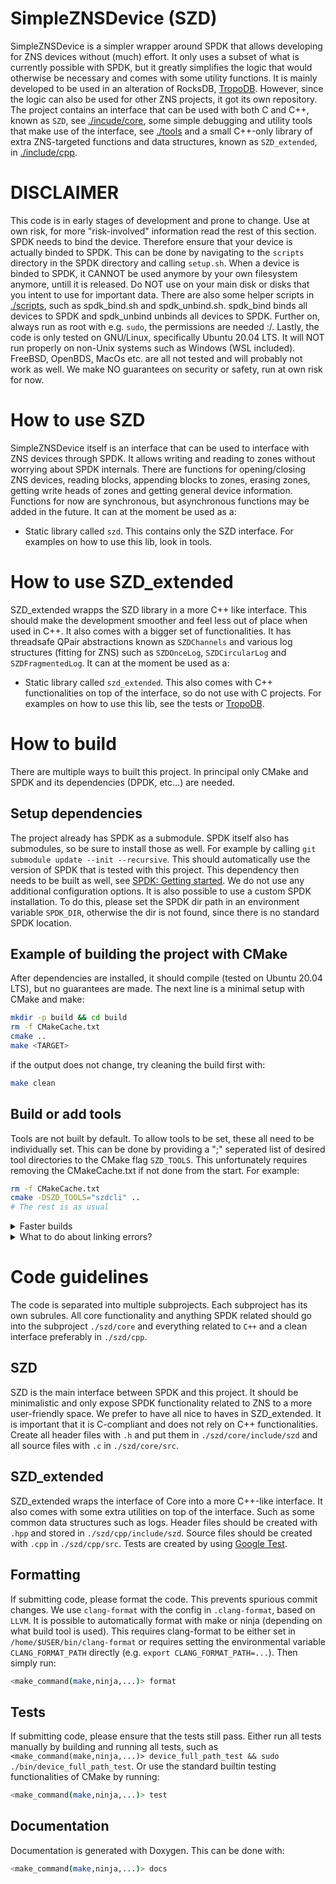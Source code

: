 # SimpleZNSDevice (SZD)
SimpleZNSDevice is a simpler wrapper around SPDK that allows developing for ZNS devices without (much) effort.
It only uses a subset of what is currently possible with SPDK, but it greatly simplifies the logic that would otherwise be necessary and comes with some utility functions. It is mainly developed to be used in an alteration of RocksDB, [TropoDB](https://github.com/Krien/TropoDB). However, since the logic can also be used for other ZNS projects, it got its own repository. The project contains an interface that can be used with both C and C++, known as `SZD`, see [./incude/core](./include/core), some simple debugging and utility tools that make use of the interface, see [./tools](tools) and a small C++-only library of extra ZNS-targeted functions and data structures, known as `SZD_extended`, in [./include/cpp](./include/cpp).

# DISCLAIMER
This code is in early stages of development and prone to change. Use at own risk, for more "risk-involved" information read the rest of this section.
SPDK needs to bind the device. Therefore ensure that your device is actually binded to SPDK. This can be done by navigating to the `scripts` directory in the SPDK directory and calling `setup.sh`. When a device is binded to SPDK, it CANNOT be used anymore by your own filesystem anymore, untill it is released. Do NOT use on your main disk or disks that you intent to use for important data. There are also some helper scripts in [./scripts](scripts), such as spdk_bind.sh and spdk_unbind.sh. spdk_bind binds all devices to SPDK and spdk_unbind unbinds all devices to SPDK. Further on, always run as root with e.g. `sudo`, the permissions are needed :/. Lastly, the code is only tested on GNU/Linux, specifically Ubuntu 20.04 LTS. It will NOT run properly on non-Unix systems such as Windows (WSL included). FreeBSD, OpenBDS, MacOs etc. are all not tested and will probably not work as well. We make NO guarantees on security or safety, run at own risk for now.

# How to use SZD
SimpleZNSDevice itself is an interface that can be used to interface with ZNS devices through SPDK. It allows writing and reading to zones without worrying about SPDK internals. There are functions for opening/closing ZNS devices, reading blocks, appending blocks to zones, erasing zones, getting write heads of zones and getting general device information. Functions for now are synchronous, but asynchronous functions may be added in the future.
It can at the moment be used as a:
* Static library called `szd`. This contains only the SZD interface. For examples on how to use this lib, look in tools.

# How to use SZD_extended
SZD_extended wrapps the SZD library in a more C++ like interface. This should make the development smoother and feel less out of place when used in C++. It also comes with a bigger set of functionalities. It has threadsafe QPair abstractions known as `SZDChannels` and various log structures (fitting for ZNS) such as `SZDOnceLog`, `SZDCircularLog` and `SZDFragmentedLog`. It can at the moment be used as a:

* Static library called `szd_extended`. This also comes with C++ functionalities on top of the interface, so do not use with C projects. For examples on how to use this lib, see the tests or [TropoDB](https://github.com/Krien/TropoDB).

# How to build
There are multiple ways to built this project.
In principal only CMake and SPDK and its dependencies (DPDK, etc...) are needed.

## Setup dependencies
 The project already has SPDK as a submodule. SPDK itself also has submodules, so be sure to install those as well. For example by calling `git submodule update --init --recursive`. This should automatically use the version of SPDK that is tested with this project. This dependency then needs to be built as well, see [SPDK: Getting started](https://spdk.io/doc/getting_started.html). We do not use any additional configuration options. It is also possible to use a custom SPDK installation. To do this,  please set the SPDK dir path in an environment variable `SPDK_DIR`, otherwise the dir is not found, since there is no standard SPDK location.

## Example of building the project with CMake
After dependencies are installed, it should compile (tested on Ubuntu 20.04 LTS), but no guarantees are made. The next line is a minimal setup with CMake and make:
```bash
mkdir -p build && cd build
rm -f CMakeCache.txt
cmake ..
make <TARGET>
```
if the output does not change, try cleaning the build first with:
```bash
make clean
```
## Build or add tools
Tools are not built by default. To allow tools to be set, these all need to be individually set. 
This can be done by providing a ";" seperated list of desired tool directories to the CMake flag `SZD_TOOLS`. This unfortunately requires removing the CMakeCache.txt if not done from the start. For example:
```bash
rm -f CMakeCache.txt
cmake -DSZD_TOOLS="szdcli" ..
# The rest is as usual
```

<details>
  <summary>Faster builds</summary>
  
Builds can be slow, especially on old laptops or behind a VM. Therefore, we use some tricks ourself to speed up compilation, which might aid in your development as well. To further speed up compilation, we advise to use alternative build tools such as `Ninja` instead of plain old `Makefiles` and to use faster linkers such as [`mold`](https://github.com/rui314/mold) (other linkers such as GNU Gold and LDD might work as well at an increased speed, but not tested). For example:
```bash
# Remove old build artifacts first if changing build tools.
rm -f CMakeCache.txt
# Make cmake use another build tool with -G.
cmake -j$(nproc) -GNinja .
# cleaning (to force rebuilding).
mold -run ninja build.ninja clean
# Actual build, generally only this command needs to be run incrementally during development.
mold -run ninja build.ninja <TARGET>
```
</details>

<details>
    <summary> What to do about linking errors? </summary>

It is possible that even after the code is compiled without errors, the applications that use this project do not run and complain about missing SPDK libraries. This is at least true for our setup on Qemu.
This has to do with the "LD_LIBRARY_PATH" not always properly transferring when using sudo. Mold as a linker automatically solved this issue, otherwise the following might work (at your own risk):
```bash
export LD_LIBRARY_PATH="LD_LIBRARY_PATH:/<installation_directory_of_spdk>/spdk/dpdk/build/lib"
alias sudo='sudo PATH="$PATH" HOME="$HOME" LD_LIBRARY_PATH="$LD_LIBRARY_PATH"'
```
</details>

# Code guidelines
The code is separated into multiple subprojects. Each subproject has its own subrules. All core functionality and anything SPDK related should go into the subproject `./szd/core` and everything related to `C++` and a clean interface preferably in `./szd/cpp`.

## SZD
SZD is the main interface between SPDK and this project. It should be minimalistic and only expose SPDK functionality related to ZNS to a more user-friendly space. We prefer to have all nice to haves in SZD_extended. It is important that it is C-compliant and does not rely on C++ functionalities. Create all header files with `.h` and put them in `./szd/core/include/szd` and all source files with `.c` in `./szd/core/src`.

## SZD_extended
SZD_extended wraps the interface of Core into a more C++-like interface. It also comes with some extra utilities on top of the interface. Such as some common data structures such as logs. Header files should be created with `.hpp` and stored in `./szd/cpp/include/szd`. Source files should be created with `.cpp` in `./szd/cpp/src`. Tests are created by using [Google Test](https://github.com/google/googletest). 

## Formatting
If submitting code, please format the code. This prevents spurious commit changes. We use `clang-format` with the config in `.clang-format`, based on `LLVM`. It is possible to automatically format with make or ninja (depending on what build tool is used). This requires clang-format to be either set in `/home/$USER/bin/clang-format` or requires setting the environmental variable `CLANG_FORMAT_PATH` directly (e.g. `export CLANG_FORMAT_PATH=...`). Then simply run:
```bash
<make_command(make,ninja,...)> format
```
## Tests
If submitting code, please ensure that the tests still pass. Either run all tests manually by building and running all tests, such as `<make_command(make,ninja,...)> device_full_path_test && sudo ./bin/device_full_path_test`. Or use the standard builtin testing functionalities of CMake by running:
```bash
<make_command(make,ninja,...)> test
```
## Documentation
Documentation is generated with Doxygen. This can be done with:
```bash
<make_command(make,ninja,...)> docs
```
